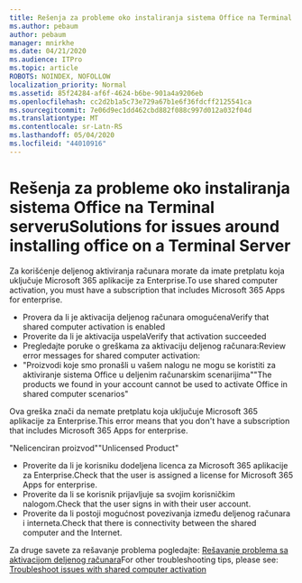 ```yaml
---
title: Rešenja za probleme oko instaliranja sistema Office na Terminal serveru
ms.author: pebaum
author: pebaum
manager: mnirkhe
ms.date: 04/21/2020
ms.audience: ITPro
ms.topic: article
ROBOTS: NOINDEX, NOFOLLOW
localization_priority: Normal
ms.assetid: 85f24284-af6f-4624-b6be-901a4a9206eb
ms.openlocfilehash: cc2d2b1a5c73e729a67b1e6f36fdcff2125541ca
ms.sourcegitcommit: 7e06d9ec1dd462cbd882f088c997d012a032f04d
ms.translationtype: MT
ms.contentlocale: sr-Latn-RS
ms.lasthandoff: 05/04/2020
ms.locfileid: "44010916"
---
```

# <a name="solutions-for-issues-around-installing-office-on-a-terminal-server"></a><span data-ttu-id="ba6d0-102">Rešenja za probleme oko instaliranja sistema Office na Terminal serveru</span><span class="sxs-lookup"><span data-stu-id="ba6d0-102">Solutions for issues around installing office on a Terminal Server</span></span>

<span data-ttu-id="ba6d0-103">Za korišćenje deljenog aktiviranja računara morate da imate pretplatu koja uključuje Microsoft 365 aplikacije za Enterprise.</span><span class="sxs-lookup"><span data-stu-id="ba6d0-103">To use shared computer activation, you must have a subscription that includes Microsoft 365 Apps for enterprise.</span></span>
  
- <span data-ttu-id="ba6d0-104">Provera da li je aktivacija deljenog računara omogućena</span><span class="sxs-lookup"><span data-stu-id="ba6d0-104">Verify that shared computer activation is enabled</span></span>
- <span data-ttu-id="ba6d0-105">Proverite da li je aktivacija uspela</span><span class="sxs-lookup"><span data-stu-id="ba6d0-105">Verify that activation succeeded</span></span>
- <span data-ttu-id="ba6d0-106">Pregledajte poruke o greškama za aktivaciju deljenog računara:</span><span class="sxs-lookup"><span data-stu-id="ba6d0-106">Review error messages for shared computer activation:</span></span>
- <span data-ttu-id="ba6d0-107">"Proizvodi koje smo pronašli u vašem nalogu ne mogu se koristiti za aktiviranje sistema Office u deljenim računarskim scenarijima"</span><span class="sxs-lookup"><span data-stu-id="ba6d0-107">"The products we found in your account cannot be used to activate Office in shared computer scenarios"</span></span>
  
<span data-ttu-id="ba6d0-108">Ova greška znači da nemate pretplatu koja uključuje Microsoft 365 aplikacije za Enterprise.</span><span class="sxs-lookup"><span data-stu-id="ba6d0-108">This error means that you don't have a subscription that includes Microsoft 365 Apps for enterprise.</span></span>

<span data-ttu-id="ba6d0-109">"Nelicenciran proizvod"</span><span class="sxs-lookup"><span data-stu-id="ba6d0-109">"Unlicensed Product"</span></span>

- <span data-ttu-id="ba6d0-110">Proverite da li je korisniku dodeljena licenca za Microsoft 365 aplikacije za Enterprise.</span><span class="sxs-lookup"><span data-stu-id="ba6d0-110">Check that the user is assigned a license for Microsoft 365 Apps for enterprise.</span></span>
- <span data-ttu-id="ba6d0-111">Proverite da li se korisnik prijavljuje sa svojim korisničkim nalogom.</span><span class="sxs-lookup"><span data-stu-id="ba6d0-111">Check that the user signs in with their user account.</span></span>
- <span data-ttu-id="ba6d0-112">Proverite da li postoji mogućnost povezivanja između deljenog računara i interneta.</span><span class="sxs-lookup"><span data-stu-id="ba6d0-112">Check that there is connectivity between the shared computer and the Internet.</span></span>

<span data-ttu-id="ba6d0-113">Za druge savete za rešavanje problema pogledajte: [Rešavanje problema sa aktivacijom deljenog računara](https://docs.microsoft.com/DeployOffice/troubleshoot-shared-computer-activation)</span><span class="sxs-lookup"><span data-stu-id="ba6d0-113">For other troubleshooting tips, please see: [Troubleshoot issues with shared computer activation](https://docs.microsoft.com/DeployOffice/troubleshoot-shared-computer-activation)</span></span>